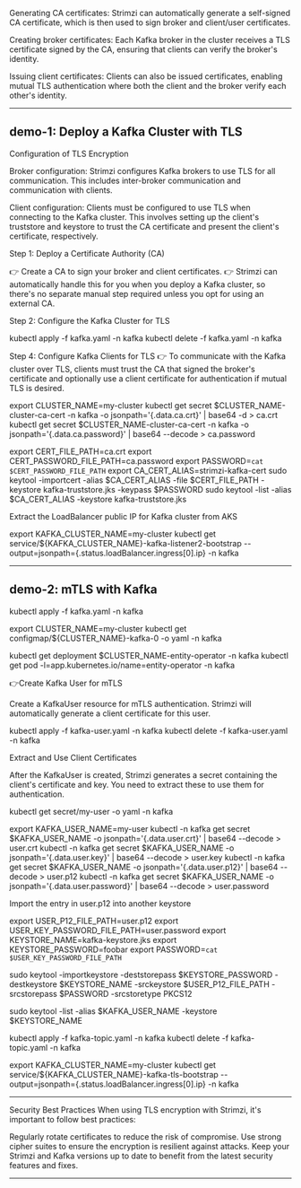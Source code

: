 
Generating CA certificates: 
Strimzi can automatically generate a self-signed CA certificate, which is then used to sign broker and client/user certificates.

Creating broker certificates: 
Each Kafka broker in the cluster receives a TLS certificate signed by the CA, ensuring that clients can verify the broker's identity.

Issuing client certificates: 
Clients can also be issued certificates, enabling mutual TLS authentication where both the client and the broker verify each other's identity.



------------------------------------------------------------------------
demo-1: Deploy a Kafka Cluster with TLS
------------------------------------------------------------------------

Configuration of TLS Encryption

Broker configuration: 
Strimzi configures Kafka brokers to use TLS for all communication. 
This includes inter-broker communication and communication with clients.

Client configuration: 
Clients must be configured to use TLS when connecting to the Kafka cluster. 
This involves setting up the client's truststore and keystore to trust the CA certificate and present the client's certificate, respectively.


Step 1: Deploy a Certificate Authority (CA)

👉  Create a CA to sign your broker and client certificates. 
👉  Strimzi can automatically handle this for you when you deploy a Kafka cluster, 
    so there's no separate manual step required unless you opt for using   an external CA.


Step 2: Configure the Kafka Cluster for TLS


kubectl apply -f kafka.yaml -n kafka
kubectl delete -f kafka.yaml -n kafka


Step 4: Configure Kafka Clients for TLS
👉   To communicate with the Kafka cluster over TLS, clients must trust the CA that signed the broker's certificate and optionally use a client certificate for authentication if mutual TLS is desired.


export CLUSTER_NAME=my-cluster
kubectl get secret $CLUSTER_NAME-cluster-ca-cert -n kafka -o jsonpath='{.data.ca\.crt}' | base64 -d > ca.crt
kubectl get secret $CLUSTER_NAME-cluster-ca-cert -n kafka -o jsonpath='{.data.ca\.password}' | base64 --decode > ca.password

export CERT_FILE_PATH=ca.crt
export CERT_PASSWORD_FILE_PATH=ca.password
export PASSWORD=`cat $CERT_PASSWORD_FILE_PATH`
export CA_CERT_ALIAS=strimzi-kafka-cert
sudo keytool -importcert -alias $CA_CERT_ALIAS -file $CERT_FILE_PATH -keystore kafka-truststore.jks -keypass $PASSWORD
sudo keytool -list -alias $CA_CERT_ALIAS -keystore kafka-truststore.jks


Extract the LoadBalancer public IP for Kafka cluster from AKS

export KAFKA_CLUSTER_NAME=my-cluster
kubectl get service/${KAFKA_CLUSTER_NAME}-kafka-listener2-bootstrap --output=jsonpath={.status.loadBalancer.ingress[0].ip} -n kafka


------------------------------------------------------------------------
demo-2: mTLS with Kafka
------------------------------------------------------------------------


kubectl apply -f kafka.yaml -n kafka

export CLUSTER_NAME=my-cluster
kubectl get configmap/${CLUSTER_NAME}-kafka-0 -o yaml -n kafka

kubectl get deployment $CLUSTER_NAME-entity-operator -n kafka
kubectl get pod -l=app.kubernetes.io/name=entity-operator -n kafka


👉Create Kafka User for mTLS

Create a KafkaUser resource for mTLS authentication. 
Strimzi will automatically generate a client certificate for this user.

kubectl apply -f kafka-user.yaml -n kafka
kubectl delete -f kafka-user.yaml -n kafka



Extract and Use Client Certificates

After the KafkaUser is created, Strimzi generates a secret containing the client's certificate and key. 
You need to extract these to use them for authentication.


kubectl get secret/my-user -o yaml -n kafka

export KAFKA_USER_NAME=my-user
kubectl -n kafka get secret $KAFKA_USER_NAME -o jsonpath='{.data.user\.crt}' | base64 --decode > user.crt 
kubectl -n kafka get secret $KAFKA_USER_NAME -o jsonpath='{.data.user\.key}' | base64 --decode > user.key
kubectl -n kafka get secret $KAFKA_USER_NAME -o jsonpath='{.data.user\.p12}' | base64 --decode > user.p12
kubectl -n kafka get secret $KAFKA_USER_NAME -o jsonpath='{.data.user\.password}' | base64 --decode > user.password


Import the entry in user.p12 into another keystore

export USER_P12_FILE_PATH=user.p12
export USER_KEY_PASSWORD_FILE_PATH=user.password
export KEYSTORE_NAME=kafka-keystore.jks
export KEYSTORE_PASSWORD=foobar
export PASSWORD=`cat $USER_KEY_PASSWORD_FILE_PATH`

sudo keytool -importkeystore -deststorepass $KEYSTORE_PASSWORD -destkeystore $KEYSTORE_NAME -srckeystore $USER_P12_FILE_PATH -srcstorepass $PASSWORD -srcstoretype PKCS12

sudo keytool -list -alias $KAFKA_USER_NAME -keystore $KEYSTORE_NAME

kubectl apply -f kafka-topic.yaml -n kafka
kubectl delete -f kafka-topic.yaml -n kafka

export KAFKA_CLUSTER_NAME=my-cluster
kubectl get service/${KAFKA_CLUSTER_NAME}-kafka-tls-bootstrap --output=jsonpath={.status.loadBalancer.ingress[0].ip} -n kafka



------------------------------------------------------------------------

Security Best Practices
When using TLS encryption with Strimzi, it's important to follow best practices:

Regularly rotate certificates to reduce the risk of compromise.
Use strong cipher suites to ensure the encryption is resilient against attacks.
Keep your Strimzi and Kafka versions up to date to benefit from the latest security features and fixes.

------------------------------------------------------------------------

